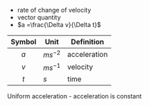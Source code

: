 - rate of change of velocity 
- vector quantity
- $a =\frac{\Delta v}{\Delta t}$

| Symbol | Unit      | Definition   |
|:------:| --------- | ------------ |
|  $a$   | $ms^{-2}$ | acceleration      |
|  $v$   | $ms^{-1}$       | velocity |
|  $t$   | $s$       | time         |

Uniform acceleration - acceleration is constant
